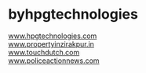 # byhpgtechnologies

www.hpgtechnologies.com <br>
www.propertyinzirakpur.in <br>
www.touchdutch.com <br>
www.policeactionnews.com 
